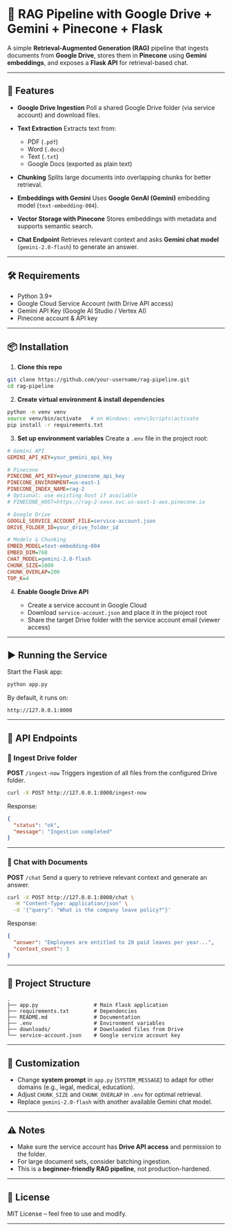 
# 📄 RAG Pipeline with Google Drive + Gemini + Pinecone + Flask

A simple **Retrieval-Augmented Generation (RAG)** pipeline that ingests documents from **Google Drive**, stores them in **Pinecone** using **Gemini embeddings**, and exposes a **Flask API** for retrieval-based chat.

---

## 🚀 Features

* **Google Drive Ingestion**
  Poll a shared Google Drive folder (via service account) and download files.

* **Text Extraction**
  Extracts text from:

  * PDF (`.pdf`)
  * Word (`.docx`)
  * Text (`.txt`)
  * Google Docs (exported as plain text)

* **Chunking**
  Splits large documents into overlapping chunks for better retrieval.

* **Embeddings with Gemini**
  Uses **Google GenAI (Gemini)** embedding model (`text-embedding-004`).

* **Vector Storage with Pinecone**
  Stores embeddings with metadata and supports semantic search.

* **Chat Endpoint**
  Retrieves relevant context and asks **Gemini chat model** (`gemini-2.0-flash`) to generate an answer.

---

## 🛠️ Requirements

* Python 3.9+
* Google Cloud Service Account (with Drive API access)
* Gemini API Key (Google AI Studio / Vertex AI)
* Pinecone account & API key

---

## 📦 Installation

1. **Clone this repo**

```bash
git clone https://github.com/your-username/rag-pipeline.git
cd rag-pipeline
```

2. **Create virtual environment & install dependencies**

```bash
python -m venv venv
source venv/bin/activate   # on Windows: venv\Scripts\activate
pip install -r requirements.txt
```

3. **Set up environment variables**
   Create a `.env` file in the project root:

```ini
# Gemini API
GEMINI_API_KEY=your_gemini_api_key

# Pinecone
PINECONE_API_KEY=your_pinecone_api_key
PINECONE_ENVIRONMENT=us-east-1
PINECONE_INDEX_NAME=rag-2
# Optional: use existing host if available
# PINECONE_HOST=https://rag-2-xxxx.svc.us-east-1-aws.pinecone.io

# Google Drive
GOOGLE_SERVICE_ACCOUNT_FILE=service-account.json
DRIVE_FOLDER_ID=your_drive_folder_id

# Models & Chunking
EMBED_MODEL=text-embedding-004
EMBED_DIM=768
CHAT_MODEL=gemini-2.0-flash
CHUNK_SIZE=1000
CHUNK_OVERLAP=200
TOP_K=4
```

4. **Enable Google Drive API**

   * Create a service account in Google Cloud
   * Download `service-account.json` and place it in the project root
   * Share the target Drive folder with the service account email (viewer access)

---

## ▶️ Running the Service

Start the Flask app:

```bash
python app.py
```

By default, it runs on:

```
http://127.0.0.1:8000
```

---

## 📡 API Endpoints

### 🔄 Ingest Drive folder

**POST** `/ingest-now`
Triggers ingestion of all files from the configured Drive folder.

```bash
curl -X POST http://127.0.0.1:8000/ingest-now
```

Response:

```json
{
  "status": "ok",
  "message": "Ingestion completed"
}
```

---

### 💬 Chat with Documents

**POST** `/chat`
Send a query to retrieve relevant context and generate an answer.

```bash
curl -X POST http://127.0.0.1:8000/chat \
  -H "Content-Type: application/json" \
  -d '{"query": "What is the company leave policy?"}'
```

Response:

```json
{
  "answer": "Employees are entitled to 20 paid leaves per year...",
  "context_count": 3
}
```

---

## 📂 Project Structure

```
.
├── app.py                  # Main Flask application
├── requirements.txt        # Dependencies
├── README.md               # Documentation
├── .env                    # Environment variables
├── downloads/              # Downloaded files from Drive
└── service-account.json    # Google service account key
```

---

## 🔧 Customization

* Change **system prompt** in `app.py` (`SYSTEM_MESSAGE`) to adapt for other domains (e.g., legal, medical, education).
* Adjust `CHUNK_SIZE` and `CHUNK_OVERLAP` in `.env` for optimal retrieval.
* Replace `gemini-2.0-flash` with another available Gemini chat model.

---

## ⚠️ Notes

* Make sure the service account has **Drive API access** and permission to the folder.
* For large document sets, consider batching ingestion.
* This is a **beginner-friendly RAG pipeline**, not production-hardened.

---

## 📜 License

MIT License – feel free to use and modify.

---
